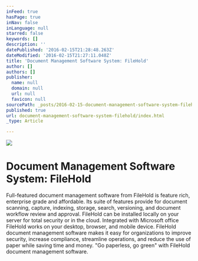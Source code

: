 ```yaml
---
inFeed: true
hasPage: true
inNav: false
inLanguage: null
starred: false
keywords: []
description: ''
datePublished: '2016-02-15T21:28:48.263Z'
dateModified: '2016-02-15T21:27:11.048Z'
title: 'Document Management Software System: FileHold'
author: []
authors: []
publisher:
  name: null
  domain: null
  url: null
  favicon: null
sourcePath: _posts/2016-02-15-document-management-software-system-filehold.md
published: true
url: document-management-software-system-filehold/index.html
_type: Article

---
```

![](https://the-grid-user-content.s3-us-west-2.amazonaws.com/06accb49-df56-4f6f-ada9-697a887ebdf9.png)

# Document Management Software System: FileHold

Full-featured document management software from FileHold is feature rich, enterprise grade and affordable.  Its suite of features provide for document scanning, capture, indexing, storage, search, versioning, and document workflow review and approval. FileHold can be installed locally on your server for total security or in the cloud. Integrated with Microsoft office FileHold works on your desktop, browser, and mobile device. FileHold document management software makes it easy for organizations to improve security, increase compliance, streamline operations, and reduce  the use of paper while saving time and money. "Go paperless, go green" with FileHold document management software.